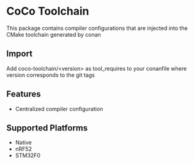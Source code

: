 # CoCo Toolchain

This package contains compiler configurations that are injected into the
CMake toolchain generated by conan

## Import
Add coco-toolchain/\<version> as tool_requires to your conanfile where version corresponds to the git tags

## Features
* Centralized compiler configuration

## Supported Platforms
* Native
* nRF52
* STM32F0
